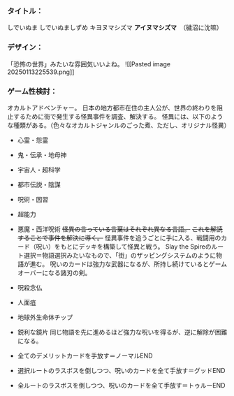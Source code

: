 ### タイトル：
しでいぬま
しでいぬましずめ
キヨヌマシズマ
**アイヌマシズマ**　（穢沼に沈嘛）

### デザイン：
「恐怖の世界」みたいな雰囲気いいよね。
![[Pasted image 20250113225539.png]]

### ゲーム性検討：
オカルトアドベンチャー。
日本の地方都市在住の主人公が、世界の終わりを阻止するために街で発生する怪異事件を調査、解決する。
怪異には、以下のような種類がある。（色々なオカルトジャンルのごった煮、ただし、オリジナル怪異）
- 心霊・怨霊
- 鬼・伝承・地母神
- 宇宙人・超科学
- 都市伝説・陰謀
- 呪術・因習
- 超能力
- 悪魔・西洋呪術
~~怪異の言っている言葉はそれぞれ異なる言語。~~
~~これを解読することで事件を解決に導く。~~
怪異事件を追うごとに手に入る、戦闘用のカード（呪い）をもとにデッキを構築して怪異と戦う。
Slay the Spireのルート選択＝物語選択みたいなもので、「街」のザッピングシステムのように物語が進む。
呪いのカードは強力な武器になるが、所持し続けているとゲームオーバーになる諸刃の剣。
- 呪殺念仏
- 人面疽
- 地球外生命体チップ
- 鋭利な鏡片
同じ物語を先に進めるほど強力な呪いを得るが、逆に解除が困難になる。

- 全てのデメリットカードを手放す＝ノーマルEND
- 選択ルートのラスボスを倒しつつ、呪いのカードを全て手放す＝グッドEND
- 全ルートのラスボスを倒しつつ、呪いのカードを全て手放す＝トゥルーEND



